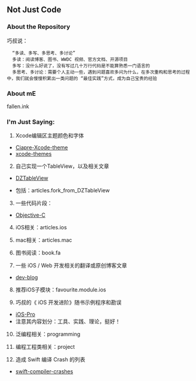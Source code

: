 ## Not Just Code

### About the Repository

巧叔说：

      “多读、多写、多思考、多讨论”
      多读：阅读博客、图书、WWDC 视频、官方文档、开源项目
      多写：没什么好说了，没有写过几十万行代码是不能算熟悉一门语言的
      多思考、多讨论：需要个人主动一些，遇到问题喜欢多问为什么，在多次重构和思考的过程中，我们就会慢慢积累出一类问题的 “最佳实践”方式，成为自己宝贵的经验




### About mE

fallen.ink

### I'm Just Saying:

1. Xcode编辑区主题颜色和字体
  * [Ciapre-Xcode-theme](https://github.com/vinhnx/Ciapre-Xcode-theme/tree/0c3ba9bdbb225a159504264987e08c814df66830)
  * [xcode-themes]()

2. 自己实现一个TableView，以及相关文章
  * [DZTableView](https://github.com/yishuiliunian/DZTableView/tree/37236d7be600b9e146bddc49ee2f13e3090375ab)

  * 包括：articles.fork_from_DZTableView

3. 一些代码片段：
  * [Objective-C](https://github.com/Xcode-Snippets/Objective-C/tree/a15a6f2cdd47b0d2eb6a1bbdf413411803c51e70)

4. iOS相关：articles.ios

5. mac相关：articles.mac

6. 图书阅读：book.fa

7. 一些 iOS / Web 开发相关的翻译或原创博客文章
  * [dev-blog](https://github.com/nixzhu/dev-blog/tree/db5dff60c667d4f0f3ffc0a7cf8b7aa8c1d89a85)

8. 推荐iOS子模块：favourite.module.ios

9. 巧叔的《 iOS 开发进阶》随书示例程序和勘误
  * [iOS-Pro](https://github.com/tangqiaoboy/iOS-Pro/tree/a53bf631aad30a9d870acfaf4ee082b240d14bff)
  * 注意其内容划分：工具、实践、理论，挺好！

10. 泛编程相关：programming

11. 编程工程类相关：project

12. 造成 Swift 编译 Crash 的列表
  * [swift-compiler-crashes](https://github.com/practicalswift/swift-compiler-crashes/tree/cfa24e7cd7d76483241b4da6b7ae25433e3dfab4)
